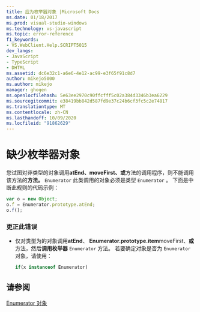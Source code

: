 ```yaml
---
title: 应为枚举器对象 |Microsoft Docs
ms.date: 01/18/2017
ms.prod: visual-studio-windows
ms.technology: vs-javascript
ms.topic: error-reference
f1_keywords:
- VS.WebClient.Help.SCRIPT5015
dev_langs:
- JavaScript
- TypeScript
- DHTML
ms.assetid: dc6e32c1-a6e6-4e12-ac99-e3f65f91c8d7
author: mikejo5000
ms.author: mikejo
manager: ghogen
ms.openlocfilehash: 5e63ee2970c90ffcfff5c02a384d3346b3ea6229
ms.sourcegitcommit: e38419bb842d587fd9e37c24b6cf3fc5c2e74817
ms.translationtype: MT
ms.contentlocale: zh-CN
ms.lasthandoff: 10/09/2020
ms.locfileid: "91862629"
---
```

# <a name="enumerator-object-expected"></a>缺少枚举器对象
您试图对非类型的对象调用**atEnd、moveFirst、或**方法的调用程序，则不能调用该方法的**方法。** `Enumerator` 此类调用的对象必须是类型 `Enumerator` 。 下面是中断此规则的代码示例：  
  
```JavaScript  
var o = new Object;  
o.f = Enumerator.prototype.atEnd;  
o.f();  
```  
  
### <a name="to-correct-this-error"></a>更正此错误  
  
- 仅对类型为的对象调用**atEnd**、 **Enumerator.prototype.item**moveFirst、**或**方法，然后**调用枚举器** `Enumerator` 方法。 若要确定对象是否为 `Enumerator` 对象，请使用：  
  
    ```js
    if(x instanceof Enumerator)  
    ```  
  
## <a name="see-also"></a>请参阅  
 [Enumerator 对象](https://developer.mozilla.org/docs/Archive/Web/JavaScript/Microsoft_Extensions/Enumerator)